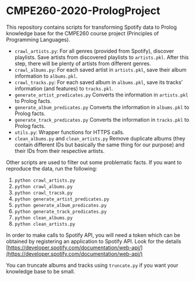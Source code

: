 # CMPE260-2020-PrologProject
This repository contains scripts for transforming Spotify data to Prolog knowledge base for the CMPE260 course project (Principles of Programming Languages).

* `crawl_artists.py`:
For all genres (provided from Spotify), discover playlists. Save artists from discovered playlists to `artists.pkl`. After this step, there will be plenty of artists from different genres.
* `crawl_albums.py`:
For each saved artist in `artists.pkl`, save their album information to `albums.pkl`.
* `crawl_tracks.py`:
For each saved album in `albums.pkl`, save its tracks' information (and features) to `tracks.pkl`.
* `generate_artist_predicates.py`
Converts the information in `artists.pkl` to Prolog facts.
* `generate_album_predicates.py`
Converts the information in `albums.pkl` to Prolog facts.
* `generate_track_predicates.py`
Converts the information in `tracks.pkl` to Prolog facts.
* `utils.py`:
Wrapper functions for HTTPS calls.
* `clean_albums.py` and `clean_artists.py`
Remove duplicate albums (they contain different IDs but basically the same thing for our purpose) and their IDs from their respective artists.

Other scripts are used to filter out some problematic facts. If you want to reproduce the data, run the following:
1. `python crawl_artists.py`
2. `python crawl_albums.py`
3. `python crawl_tracsk.py`
4. `python generate_artist_predicates.py`
5. `python generate_album_predicates.py`
6. `python generate_track_predicates.py`
7. `python clean_albums.py`
8. `python clean_artists.py`

In order to make calls to Spotify API, you will need a token which can be obtained by registering an application to Spotify API. Look for the details [https://developer.spotify.com/documentation/web-api/](https://developer.spotify.com/documentation/web-api/)

You can truncate albums and tracks using `truncate.py` if you want your knowledge base to be small.
